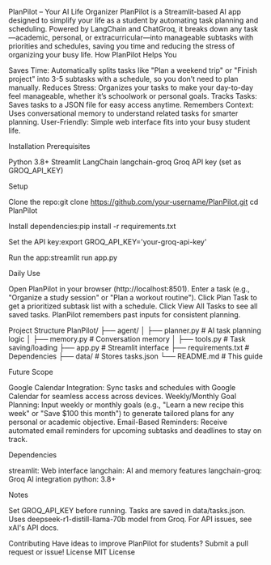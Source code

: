 PlanPilot – Your AI Life Organizer
PlanPilot is a Streamlit-based AI app designed to simplify your life as a student by automating task planning and scheduling. Powered by LangChain and ChatGroq, it breaks down any task—academic, personal, or extracurricular—into manageable subtasks with priorities and schedules, saving you time and reducing the stress of organizing your busy life.
How PlanPilot Helps You

Saves Time: Automatically splits tasks like "Plan a weekend trip" or "Finish project" into 3-5 subtasks with a schedule, so you don’t need to plan manually.
Reduces Stress: Organizes your tasks to make your day-to-day feel manageable, whether it’s schoolwork or personal goals.
Tracks Tasks: Saves tasks to a JSON file for easy access anytime.
Remembers Context: Uses conversational memory to understand related tasks for smarter planning.
User-Friendly: Simple web interface fits into your busy student life.

Installation
Prerequisites

Python 3.8+
Streamlit
LangChain
langchain-groq
Groq API key (set as GROQ_API_KEY)

Setup

Clone the repo:git clone https://github.com/your-username/PlanPilot.git
cd PlanPilot


Install dependencies:pip install -r requirements.txt


Set the API key:export GROQ_API_KEY='your-groq-api-key'


Run the app:streamlit run app.py



Daily Use

Open PlanPilot in your browser (http://localhost:8501).
Enter a task (e.g., "Organize a study session" or "Plan a workout routine").
Click Plan Task to get a prioritized subtask list with a schedule.
Click View All Tasks to see all saved tasks.
PlanPilot remembers past inputs for consistent planning.

Project Structure
PlanPilot/
├── agent/
│   ├── planner.py      # AI task planning logic
│   ├── memory.py       # Conversation memory
│   ├── tools.py        # Task saving/loading
├── app.py             # Streamlit interface
├── requirements.txt   # Dependencies
├── data/              # Stores tasks.json
└── README.md          # This guide

Future Scope

Google Calendar Integration: Sync tasks and schedules with Google Calendar for seamless access across devices.
Weekly/Monthly Goal Planning: Input weekly or monthly goals (e.g., "Learn a new recipe this week" or "Save $100 this month") to generate tailored plans for any personal or academic objective.
Email-Based Reminders: Receive automated email reminders for upcoming subtasks and deadlines to stay on track.

Dependencies

streamlit: Web interface
langchain: AI and memory features
langchain-groq: Groq AI integration
python: 3.8+

Notes

Set GROQ_API_KEY before running.
Tasks are saved in data/tasks.json.
Uses deepseek-r1-distill-llama-70b model from Groq.
For API issues, see xAI's API docs.

Contributing
Have ideas to improve PlanPilot for students? Submit a pull request or issue!
License
MIT License
